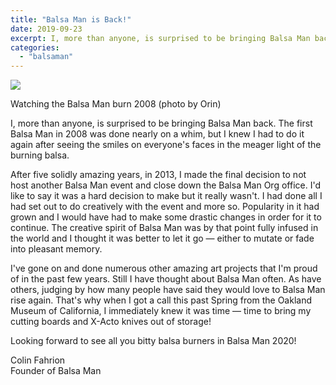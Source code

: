 ```yaml
---
title: "Balsa Man is Back!"
date: 2019-09-23
excerpt: I, more than anyone, is surprised to be bringing Balsa Man back. The first Balsa Man in 2008 was done nearly on a whim, but I knew I had to do it again after seeing the smiles on everyone's faces in the meager light of the burning balsa.
categories: 
  - "balsaman"
---
```


![](/images/3031867206_f78d48f1bd_k-e1569251741803-235x300.jpg)

Watching the Balsa Man burn 2008 (photo by Orin)

I, more than anyone, is surprised to be bringing Balsa Man back. The first Balsa Man in 2008 was done nearly on a whim, but I knew I had to do it again after seeing the smiles on everyone's faces in the meager light of the burning balsa.

After five solidly amazing years, in 2013, I made the final decision to not host another Balsa Man event and close down the Balsa Man Org office. I'd like to say it was a hard decision to make but it really wasn't. I had done all I had set out to do creatively with the event and more so. Popularity in it had grown and I would have had to make some drastic changes in order for it to continue. The creative spirit of Balsa Man was by that point fully infused in the world and I thought it was better to let it go — either to mutate or fade into pleasant memory.

I've gone on and done numerous other amazing art projects that I'm proud of in the past few years. Still I have thought about Balsa Man often. As have others, judging by how many people have said they would love to Balsa Man rise again. That's why when I got a call this past Spring from the Oakland Museum of California, I immediately knew it was time — time to bring my cutting boards and X-Acto knives out of storage!

Looking forward to see all you bitty balsa burners in Balsa Man 2020!

Colin Fahrion  
Founder of Balsa Man
